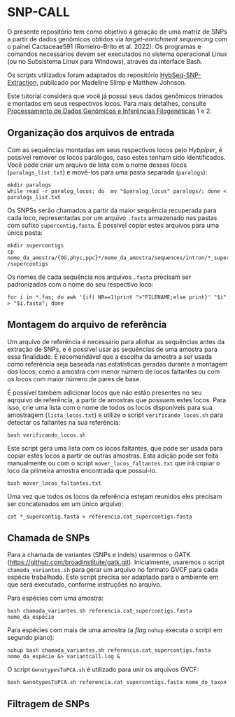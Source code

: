 # SNP-CALL
O presente repositório tem como objetivo a geração de uma matriz de SNPs a partir de dados genômicos obtidos via *target-enrichment sequencing* com o painel Cactaceae591 (Romeiro-Brito et al. 2022). Os programas e comandos necessários devem ser executados no sistema operacional Linux (ou no Subsistema Linux para Windows), através da interface Bash. 

Os *scripts* utilizados foram adaptados do repositório [HybSeq-SNP-Extraction](https://github.com/lindsawi/HybSeq-SNP-Extraction.git), publicado por Madeline Slimp e Matthew Johnson.

Este tutorial considera que você já possui seus dados genômicos trimados e montados em seus respectivos locos. Para mais detalhes, consulte [Processamento de Dados Genômicos e Inferências Filogenéticas](https://github.com/juvicat/LAGEVOL_FILOGENIAS.git) 1 e 2. 
## Organização dos arquivos de entrada
Com as sequências montadas em seus respectivos locos pelo *Hybpiper*, é possível remover os locos parálogos, caso estes tenham sido identificados. Você pode criar um arquivo de lista com o nome desses locos (`paralogs_list.txt`) e movê-los para uma pasta separada (`paralogs`):
```
mkdir paralogs
while read -r paralog_locus; do  mv "$paralog_locus" paralogs/; done < paralogs_list.txt
```

Os SNPSs serão chamados a partir da maior sequência recuperada para cada loco, representadas por um arquivo `.fasta` armazenado nas pastas com sufixo `supercontig.fasta`. É possível copiar estes arquivos para uma única pasta:

```
mkdir supercontigs
cp nome_da_amostra/{OG,phyc,ppc}*/nome_da_amostra/sequences/intron/*_supercontig.fasta /supercontigs
```

Os nomes de cada sequência nos arquivos `.fasta` precisam ser padronizados com o nome do seu respectivo loco:

```
for i in *.fas; do awk '{if( NR==1)print ">"FILENAME;else print}' "$i" > "$i.fasta"; done
```

## Montagem do arquivo de referência
Um arquivo de referência é necessário para alinhar as sequências antes da extração de SNPs, e é possível usar as sequências de uma amostra para essa finalidade. É recomendável que a escolha da amostra a ser usada como referência seja baseada nas estatísticas geradas durante a montagem dos locos, como a amostra com menor número de locos faltantes ou com os locos com maior número de pares de base. 

É possível também adicionar locos que não estão presentes no seu aqrquivo de referência, a partir de amostras que possuem estes locos. Para isso, crie uma lista com o nome de todos os locos disponíveis para sua amostragem (`lista_locos.txt`) e utilize o script `verificando_locos.sh` para detectar os faltantes na sua referência:
```
bash verificando_locos.sh
```
Este script gera uma lista com os locos faltantes, que pode ser usada para copiar estes locos a partir de outras amostras. Esta adição pode ser feita manualmente ou com o script `mover_locos_faltantes.txt` que irá copiar o loco da primeira amostra encontrada que possuí-lo. 
```
bash mover_locos_faltantes.txt
```
Uma vez que todos os locos da referência estejam reunidos eles precisam ser concatenados em um único arquivo:
```
cat *_supercontig.fasta > referencia.cat_supercontigs.fasta
```

## Chamada de SNPs 
Para a chamada de variantes (SNPs e indels) usaremos o GATK (https://github.com/broadinstitute/gatk.git). Inicialmente, usaremos o script `chamada_variantes.sh` para gerar um arquivo no formato GVCF para cada espécie trabalhada. Este script precisa ser adaptado para o ambiente em que será executado, conforme instruções no arquivo. 

Para espécies com uma amostra:
```
bash chamada_variantes.sh referencia.cat_supercontigs.fasta nome_da_espécie
```
Para espécies com mais de uma amostra (a *flag* `nohup` executa o script em segundo plano):
```
nohup bash chamada_variantes.sh referencia.cat_supercontigs.fasta nome_da_espécie &> variantcall.log &
```

O script `GenotypesToPCA.sh` é utilizado para unir os arquivos GVCF:
```
bash GenotypesToPCA.sh referencia.cat_supercontigs.fasta nome_do_taxon
```

## Filtragem de SNPs 
